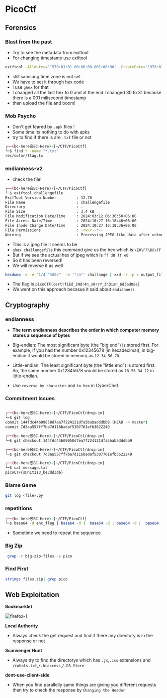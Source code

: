 # PicoCtf

## Forensics
### Blast from the past
- Try to see the metadata from exiftool
- For changing timestamp use exiftool
```sh
exiftool -Alldates='1970:01:01 00:00:00.001+00:00' -CreateDate='1970:01:01 00:00:00.001+00:00' -ModifyDate='1970:01:01 00:00:00.001' -SubSecCreateDate='1970:01:01 00:00:00.001' -SubSecDateTimeOriginal='1970:01:01 00:00:00.001' -SubSecModifyDate='1970:01:01 00:00:00.001' original.jpg
```
- still samsung time zone is not set.
- We have to set it through hex code
- I use `ghex` for that
- I changed all the last hex to 0 and at the end I changed 30 to 31 because there is a 001 milisecond timestamp
- then upload the file and boom!

### Mob Psycho
- Don't get feared by `.apk` files !
- Some time its nothing to do with apks
- try to find if there is are `.txt` file or not
```sh
┌──(bc-here㉿BC-Here)-[~/CTF/PicoCtf]
└─$ find * -name "*.txt"
res/color/flag.tx
```
### endianness-v2
- check the file!
```sh
┌──(bc-here㉿BC-Here)-[~/CTF/PicoCtf]
└─$ exiftool challengefile
ExifTool Version Number         : 12.76
File Name                       : challengefile
Directory                       : .
File Size                       : 3.4 kB
File Modification Date/Time     : 2024:03:12 06:36:50+06:00
File Access Date/Time           : 2024:10:27 16:18:46+06:00
File Inode Change Date/Time     : 2024:10:27 16:18:36+06:00
File Permissions                : -rw-r--r--
Warning                         : Processing JPEG-like data after unknown 1-byte header
```
- This is a jpeg file it seems to be
- `ghex challengefile` this command give us the hex which is `\E0\FF\D8\FF`
-  But if we see the actual hex of jpeg which is `ff d8 ff e0`
-  So it has been reversed!
-  We will reverse it as well
```sh
hexdump -v -e '1/4 "%08x"' -e '"\n"' challange | xxd -r -p > output_file
```
- The flag is `picoCTF(cert!f1Ed_iNd!4n_s0rrY_3nDian_6d3ad08e}`
- We went on this approach becasue it said about `endianness`

## Cryptography
### endianness
- **The term endianness describes the order in which computer memory stores a sequence of bytes**
- Big-endian: The most significant byte (the "big end") is stored first. For example, if you had the number 0x12345678 (in hexadecimal), in big-endian it would be stored in memory as `12 34 56 78`.

- Little-endian: The least significant byte (the "little end") is stored first. So, the same number 0x12345678 would be stored as `78 56 34 12` in little-endian.
- Use `reverse by character` and `to hex` in CyberChef. 

### Commitment Issues
```sh

┌──(bc-here㉿BC-Here)-[~/CTF/PicoCtf/drop-in]
└─$ git log
commit 144fdc44b09058d7ea7f224121dfa5babadddbb9 (HEAD -> master)
commit 7d3aa557ff7ba7d116badaf5307761efb3622249

┌──(bc-here㉿BC-Here)-[~/CTF/PicoCtf/drop-in]
└─$ git checkout 144fdc44b09058d7ea7f224121dfa5babadddbb9

┌──(bc-here㉿BC-Here)-[~/CTF/PicoCtf/drop-in]
└─$ git checkout 7d3aa557ff7ba7d116badaf5307761efb3622249

┌──(bc-here㉿BC-Here)-[~/CTF/PicoCtf/drop-in]
└─$ cat message.txt
picoCTF{s@n1t1z3_be3dd3da}
```
### Blame Game
```sh
git log <file>.py
```

### repetitions
```sh
┌──(bc-here㉿BC-Here)-[~/CTF/PicoCtf]
└─$ base64 -d enc_flag | base64 -d |  base64 -d | base64 -d |  base64 -d| base64 -d
```
- Sometime we need to repeat the sequence
### Big Zip
```sh
 grep -r big-zip-files -e pico
```
### Find First
```sh
strings files.zip| grep pico
```


## Web Exploitation
**Bookmarklet**   

![firefox-1](https://github.com/user-attachments/assets/f8b04772-781d-4eb2-a040-0245a8068ff8)


**Local Authority**
- Always check the get request and find if there any directory is in the response or not

**Scanvenger Hunt**
- Always try to find the directorys which has `.js`,`.css` extensions and `/robots.txt`,`/.htaccess`,`/.DS_Store`

**dont-use-client-side** 
- When you find parallelly same things are giving you different requests then try to check the response by `Changing the Header`


